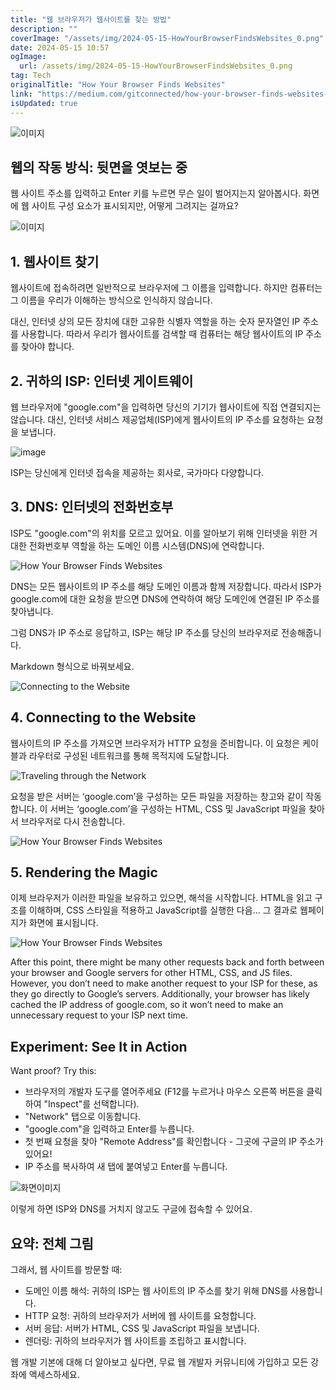 ```yaml
---
title: "웹 브라우저가 웹사이트를 찾는 방법"
description: ""
coverImage: "/assets/img/2024-05-15-HowYourBrowserFindsWebsites_0.png"
date: 2024-05-15 10:57
ogImage: 
  url: /assets/img/2024-05-15-HowYourBrowserFindsWebsites_0.png
tag: Tech
originalTitle: "How Your Browser Finds Websites"
link: "https://medium.com/gitconnected/how-your-browser-finds-websites-79535e1761c5"
isUpdated: true
---
```





![이미지](/assets/img/2024-05-15-HowYourBrowserFindsWebsites_0.png)

## 웹의 작동 방식: 뒷면을 엿보는 중

웹 사이트 주소를 입력하고 Enter 키를 누르면 무슨 일이 벌어지는지 알아봅시다. 화면에 웹 사이트 구성 요소가 표시되지만, 어떻게 그려지는 걸까요?

![이미지](https://miro.medium.com/v2/resize:fit:1400/1*pQhQk0K7WbJRLeA5ixEA9Q.gif)



## 1. 웹사이트 찾기

웹사이트에 접속하려면 일반적으로 브라우저에 그 이름을 입력합니다. 하지만 컴퓨터는 그 이름을 우리가 이해하는 방식으로 인식하지 않습니다.

대신, 인터넷 상의 모든 장치에 대한 고유한 식별자 역할을 하는 숫자 문자열인 IP 주소를 사용합니다. 따라서 우리가 웹사이트를 검색할 때 컴퓨터는 해당 웹사이트의 IP 주소를 찾아야 합니다.

## 2. 귀하의 ISP: 인터넷 게이트웨이



웹 브라우저에 "google.com"을 입력하면 당신의 기기가 웹사이트에 직접 연결되지는 않습니다. 대신, 인터넷 서비스 제공업체(ISP)에게 웹사이트의 IP 주소를 요청하는 요청을 보냅니다.

![image](/assets/img/2024-05-15-HowYourBrowserFindsWebsites_1.png)

ISP는 당신에게 인터넷 접속을 제공하는 회사로, 국가마다 다양합니다.

## 3. DNS: 인터넷의 전화번호부



ISP도 "google.com"의 위치를 모르고 있어요. 이를 알아보기 위해 인터넷을 위한 거대한 전화번호부 역할을 하는 도메인 이름 시스템(DNS)에 연락합니다.

![How Your Browser Finds Websites](/assets/img/2024-05-15-HowYourBrowserFindsWebsites_2.png)

DNS는 모든 웹사이트의 IP 주소를 해당 도메인 이름과 함께 저장합니다. 따라서 ISP가 google.com에 대한 요청을 받으면 DNS에 연락하여 해당 도메인에 연결된 IP 주소를 찾아냅니다.

그럼 DNS가 IP 주소로 응답하고, ISP는 해당 IP 주소를 당신의 브라우저로 전송해줍니다.



Markdown 형식으로 바꿔보세요.

![Connecting to the Website](/assets/img/2024-05-15-HowYourBrowserFindsWebsites_3.png)

## 4. Connecting to the Website

웹사이트의 IP 주소를 가져오면 브라우저가 HTTP 요청을 준비합니다. 이 요청은 케이블과 라우터로 구성된 네트워크를 통해 목적지에 도달합니다.

![Traveling through the Network](/assets/img/2024-05-15-HowYourBrowserFindsWebsites_4.png)



요청을 받은 서버는 ‘google.com’을 구성하는 모든 파일을 저장하는 창고와 같이 작동합니다. 이 서버는 ‘google.com’을 구성하는 HTML, CSS 및 JavaScript 파일을 찾아서 브라우저로 다시 전송합니다.

![How Your Browser Finds Websites](/assets/img/2024-05-15-HowYourBrowserFindsWebsites_5.png)

## 5. Rendering the Magic

이제 브라우저가 이러한 파일을 보유하고 있으면, 해석을 시작합니다. HTML을 읽고 구조를 이해하며, CSS 스타일을 적용하고 JavaScript를 실행한 다음... 그 결과로 웹페이지가 화면에 표시됩니다.




![How Your Browser Finds Websites](/assets/img/2024-05-15-HowYourBrowserFindsWebsites_6.png)

After this point, there might be many other requests back and forth between your browser and Google servers for other HTML, CSS, and JS files. However, you don’t need to make another request to your ISP for these, as they go directly to Google’s servers. Additionally, your browser has likely cached the IP address of google.com, so it won’t need to make an unnecessary request to your ISP next time.

## Experiment: See It in Action

Want proof? Try this:




- 브라우저의 개발자 도구를 열어주세요 (F12를 누르거나 마우스 오른쪽 버튼을 클릭하여 "Inspect"를 선택합니다).
- "Network" 탭으로 이동합니다.
- "google.com"을 입력하고 Enter를 누릅니다.
- 첫 번째 요청을 찾아 "Remote Address"를 확인합니다 - 그곳에 구글의 IP 주소가 있어요!
- IP 주소를 복사하여 새 탭에 붙여넣고 Enter를 누릅니다.

![화면이미지](/assets/img/2024-05-15-HowYourBrowserFindsWebsites_7.png)

이렇게 하면 ISP와 DNS를 거치지 않고도 구글에 접속할 수 있어요.

## 요약: 전체 그림



그래서, 웹 사이트를 방문할 때:

- 도메인 이름 해석: 귀하의 ISP는 웹 사이트의 IP 주소를 찾기 위해 DNS를 사용합니다.
- HTTP 요청: 귀하의 브라우저가 서버에 웹 사이트를 요청합니다.
- 서버 응답: 서버가 HTML, CSS 및 JavaScript 파일을 보냅니다.
- 렌더링: 귀하의 브라우저가 웹 사이트를 조립하고 표시합니다.

웹 개발 기본에 대해 더 알아보고 싶다면, 무료 웹 개발자 커뮤니티에 가입하고 모든 강좌에 액세스하세요.